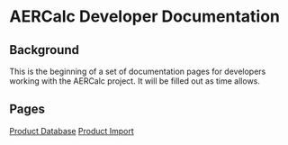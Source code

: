 # AERCalc Developer Documentation

## Background
This is the beginning of a set of documentation pages for developers working with the AERCalc project. It will
be filled out as time allows.

## Pages
[Product Database](product_database.md)
[Product Import](product_import.md)